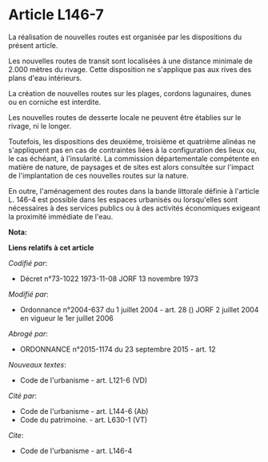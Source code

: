 # Article L146-7

La réalisation de nouvelles routes est organisée par les dispositions du présent article. 

Les nouvelles routes de transit sont localisées à une distance minimale de 2.000 mètres du rivage. Cette disposition ne
s'applique pas aux rives des plans d'eau intérieurs. 

La création de nouvelles routes sur les plages, cordons lagunaires, dunes ou en corniche est interdite. 

Les nouvelles routes de desserte locale ne peuvent être établies sur le rivage, ni le longer. 

Toutefois, les dispositions des deuxième, troisième et quatrième alinéas ne s'appliquent pas en cas de contraintes liées à la
configuration des lieux ou, le cas échéant, à l'insularité. La commission départementale compétente en matière de nature, de
paysages et de sites est alors consultée sur l'impact de l'implantation de ces nouvelles routes sur la nature. 

En outre, l'aménagement des routes dans la bande littorale définie à l'article L. 146-4 est possible dans les espaces
urbanisés ou lorsqu'elles sont nécessaires à des services publics ou à des activités économiques exigeant la proximité
immédiate de l'eau.

**Nota:**



**Liens relatifs à cet article**

_Codifié par_:

  - Décret n°73-1022 1973-11-08 JORF 13 novembre 1973

_Modifié par_:

  - Ordonnance n°2004-637 du 1 juillet 2004 - art. 28 () JORF 2 juillet 2004 en vigueur le 1er juillet 2006

_Abrogé par_:

  - ORDONNANCE n°2015-1174 du 23 septembre 2015 - art. 12

_Nouveaux textes_:

  - Code de l'urbanisme - art. L121-6 (VD)

_Cité par_:

  - Code de l'urbanisme - art. L144-6 (Ab)
  - Code du patrimoine. - art. L630-1 (VT)

_Cite_:

  - Code de l'urbanisme - art. L146-4
